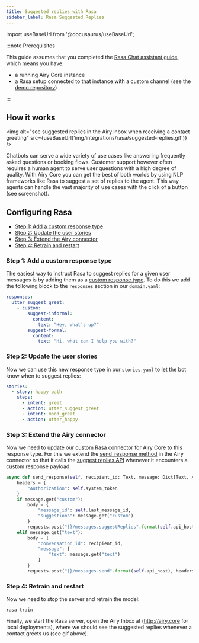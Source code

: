 ```yaml
---
title: Suggested replies with Rasa
sidebar_label: Rasa Suggested Replies
---
```


import useBaseUrl from '@docusaurus/useBaseUrl';

:::note Prerequisites

This guide assumes that you completed the [Rasa Chat assistant guide](/integrations/rasa-assistant.md), which means you have:

- a running Airy Core instance
- a Rasa setup connected to that instance with a custom channel (see the [demo repository](https://github.com/airyhq/rasa-demo))

:::

## How it works

<img alt="see suggested replies in the Airy inbox when receiving a contact greeting"
src={useBaseUrl('img/integrations/rasa/suggested-replies.gif')} />

Chatbots can serve a wide variety of use cases like answering frequently asked questions or booking flows.
Customer support however often requires a human agent to serve user questions with a high degree of quality. With Airy
Core you can get the best of both worlds by using NLP frameworks like Rasa to suggest a set of replies to the agent.
This way agents can handle the vast majority of use cases with the click of a button (see screenshot).

## Configuring Rasa

- [Step 1: Add a custom response type](#step-1-add-a-custom-response-type)
- [Step 2: Update the user stories](#step-2-update-the-user-stories)
- [Step 3: Extend the Airy connector](#step-3-extend-the-airy-connector)
- [Step 4: Retrain and restart](#step-4-consume-directly-from-apache-kafka)

### Step 1: Add a custom response type

The easiest way to instruct Rasa to suggest replies for a given user messages is by adding them as a [custom response type](https://rasa.com/docs/rasa/responses/#custom-output-payloads). To do this we add the following block to the `responses` section in our `domain.yaml`:

```yaml
responses:
  utter_suggest_greet:
    - custom:
        suggest-informal:
          content:
            text: "Hey, what's up?"
        suggest-formal:
          content:
            text: "Hi, what can I help you with?"
```

### Step 2: Update the user stories

Now we can use this new response type in our `stories.yaml` to let the bot know when to suggest replies:

```yaml
stories:
  - story: happy path
    steps:
      - intent: greet
      - action: utter_suggest_greet
      - intent: mood_great
      - action: utter_happy
```

### Step 3: Extend the Airy connector

Now we need to update our [custom Rasa connector](https://rasa.com/docs/rasa/connectors/custom-connectors/) for Airy Core to this response type. For
this we extend the [send_response method](https://github.com/airyhq/rasa-demo/blob/4f2fdd6063385cea805f2d70755733de347e8792/channels/airy.py#L32) in the Airy connector so that it calls the [suggest replies API](/api/endpoints/messages#suggested-replies) whenever
it encounters a custom response payload:

```python
async def send_response(self, recipient_id: Text, message: Dict[Text, Any]) -> None:
    headers = {
        "Authorization": self.system_token
    }
    if message.get("custom"):
        body = {
            "message_id": self.last_message_id,
            "suggestions": message.get("custom")
        }
        requests.post("{}/messages.suggestReplies".format(self.api_host), headers=headers, json=body)
    elif message.get("text"):
        body = {
            "conversation_id": recipient_id,
            "message": {
                "text": message.get("text")
            }
        }
        requests.post("{}/messages.send".format(self.api_host), headers=headers, json=body)
```

### Step 4: Retrain and restart

Now we need to stop the server and retrain the model:

```shell script
rasa train
```

Finally, we start the Rasa server, open the Airy Inbox at (http://airy.core for local deployments), where we should
see the suggested replies whenever a contact greets us (see gif above).
